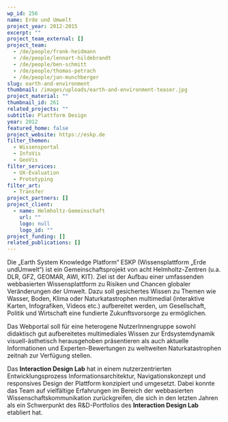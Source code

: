 ```yaml
---
wp_id: 256
name: Erde und Umwelt
project_year: 2012-2015
excerpt: ""
project_team_external: []
project_team:
  - /de/people/frank-heidmann
  - /de/people/lennart-hildebrandt
  - /de/people/ben-schmitt
  - /de/people/thomas-petrach
  - /de/people/jan-munchberger
slug: earth-and-environment
thumbnail: /images/uploads/earth-and-environment-teaser.jpg
project_material: ""
thumbnail_id: 261
related_projects: ""
subtitle: Plattform Design
year: 2012
featured_home: false
project_website: https://eskp.de
filter_themen:
  - Wissensportal
  - InfoVis
  - GeoVis
filter_services:
  - UX-Evaluation
  - Prototyping
filter_art:
  - Transfer
project_partners: []
project_client:
  - name: Helmholtz-Gemeinschaft
    url: ""
    logo: null
    logo_id: ""
project_funding: []
related_publications: []
---
```

Die „Earth System Knowledge Platform“ ESKP (Wissensplattform „Erde undUmwelt“) ist ein Gemeinschaftsprojekt von acht Helmholtz-Zentren (u.a. DLR, GFZ, GEOMAR, AWI, KIT). Ziel ist der Aufbau einer umfassenden webbasierten Wissensplattform zu Risiken und Chancen globaler Veränderungen der Umwelt. Dazu soll gesichertes Wissen zu Themen wie Wasser, Boden, Klima oder Naturkatastrophen multimedial (interaktive Karten, Infografiken, Videos etc.) aufbereitet werden, um Gesellschaft, Politik und Wirtschaft eine fundierte Zukunftsvorsorge zu ermöglichen.

Das Webportal soll für eine heterogene NutzerInnengruppe sowohl didaktisch gut aufbereitetes multimediales Wissen zur Erdsystemdynamik visuell-ästhetisch herausgehoben präsentieren als auch aktuelle Informationen und Experten-Bewertungen zu weltweiten Naturkatastrophen zeitnah zur Verfügung stellen.

Das **Interaction Design Lab** hat in einem nutzerzentrierten Entwicklungsprozess Informationsarchitektur, Navigationskonzept und responsives Design der Plattform konzipiert und umgesetzt. Dabei konnte das Team auf vielfältige Erfahrungen im Bereich der webbasierten Wissenschaftskommunikation zurückgreifen, die sich in den letzten Jahren als ein Schwerpunkt des R&D-Portfolios des **Interaction Design Lab** etabliert hat.